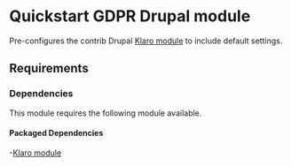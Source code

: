 # Quickstart GDPR Drupal module

Pre-configures the contrib Drupal [Klaro module](https://www.drupal.org/project/klaro) to include default settings.

## Requirements

### Dependencies
This module requires the following module available.

#### Packaged Dependencies
-[Klaro module](https://www.drupal.org/project/klaro)